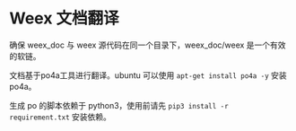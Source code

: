 # Weex 文档翻译


确保 weex_doc 与 weex 源代码在同一个目录下，weex_doc/weex 是一个有效的软链。

文档基于po4a工具进行翻译。ubuntu 可以使用 `apt-get install po4a -y` 安装po4a。

生成 po 的脚本依赖于 python3，使用前请先 `pip3 install -r requirement.txt` 安装依赖。



